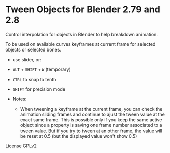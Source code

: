 # Tween Objects for Blender 2.79 and 2.8
Control interpolation for objects in Blender to help breakdown animation.

To be used on available curves keyframes at current frame for selected objects or selected bones.

* use slider, or:
* `ALT` + `SHIFT` + `W` (temporary)
* `CTRL` to snap to tenth
* `SHIFT` for precision mode

* Notes:
  - When tweening a keyframe at the current frame, you can check the animation sliding frames and continue to ajust the tween value at the exact same frame. This is possible only if you keep the same active object since a property is saving one frame number associated to a tween value.
  But if you try to tween at an other frame, the value will be reset at 0.5 (but the displayed value won't show 0.5)

License GPLv2

